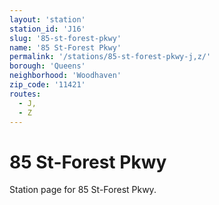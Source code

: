 ```yaml
---
layout: 'station'
station_id: 'J16'
slug: '85-st-forest-pkwy'
name: '85 St-Forest Pkwy'
permalink: '/stations/85-st-forest-pkwy-j,z/'
borough: 'Queens'
neighborhood: 'Woodhaven'
zip_code: '11421'
routes:
  - J,
  - Z
---
```

# 85 St-Forest Pkwy

Station page for 85 St-Forest Pkwy.
